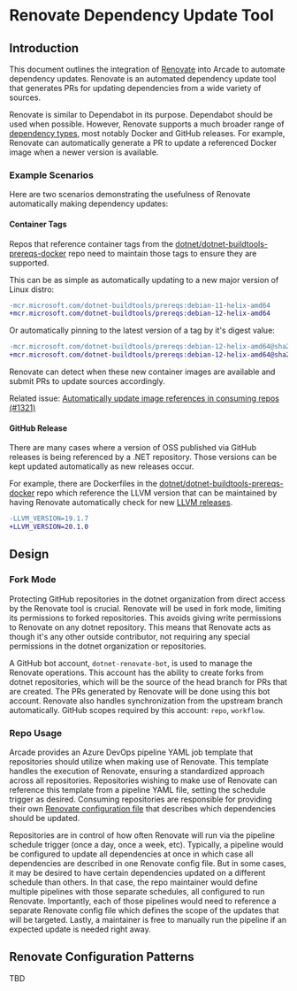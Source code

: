 # Renovate Dependency Update Tool

## Introduction

This document outlines the integration of [Renovate](https://github.com/renovatebot/renovate) into Arcade to automate dependency updates.
Renovate is an automated dependency update tool that generates PRs for updating dependencies from a wide variety of sources.

Renovate is similar to Dependabot in its purpose.
Dependabot should be used when possible.
However, Renovate supports a much broader range of [dependency types](https://docs.renovatebot.com/modules/datasource/), most notably Docker and GitHub releases.
For example, Renovate can automatically generate a PR to update a referenced Docker image when a newer version is available.

### Example Scenarios

Here are two scenarios demonstrating the usefulness of Renovate automatically making dependency updates:

#### Container Tags

Repos that reference container tags from the [dotnet/dotnet-buildtools-prereqs-docker](https://github.com/dotnet/dotnet-buildtools-prereqs-docker) repo need to maintain those tags to ensure they are supported.

This can be as simple as automatically updating to a new major version of Linux distro:

```diff
-mcr.microsoft.com/dotnet-buildtools/prereqs:debian-11-helix-amd64
+mcr.microsoft.com/dotnet-buildtools/prereqs:debian-12-helix-amd64
```

Or automatically pinning to the latest version of a tag by it's digest value:

```diff
-mcr.microsoft.com/dotnet-buildtools/prereqs:debian-12-helix-amd64@sha256:b99da50c4cb425e72ee69c2b8c1fdf99e0f71059aee19798e2f9310141ea48fb
+mcr.microsoft.com/dotnet-buildtools/prereqs:debian-12-helix-amd64@sha256:6bb6fef390e6f09a018f385e346b0fe5999d7662acd84ca2655e9a3c3e622b71
```

Renovate can detect when these new container images are available and submit PRs to update sources accordingly.

Related issue: [Automatically update image references in consuming repos (#1321)](https://github.com/dotnet/dotnet-buildtools-prereqs-docker/issues/1321)

#### GitHub Release

There are many cases where a version of OSS published via GitHub releases is being referenced by a .NET repository.
Those versions can be kept updated automatically as new releases occur.

For example, there are Dockerfiles in the [dotnet/dotnet-buildtools-prereqs-docker](https://github.com/dotnet/dotnet-buildtools-prereqs-docker) repo which reference the LLVM version that can be maintained by having Renovate automatically check for new [LLVM releases](https://github.com/llvm/llvm-project/releases).

```diff
-LLVM_VERSION=19.1.7
+LLVM_VERSION=20.1.0
```

## Design

### Fork Mode

Protecting GitHub repositories in the dotnet organization from direct access by the Renovate tool is crucial.
Renovate will be used in fork mode, limiting its permissions to forked repositories.
This avoids giving write permissions to Renovate on any dotnet repository.
This means that Renovate acts as though it's any other outside contributor, not requiring any special permissions in the dotnet organization or repositories.

A GitHub bot account, `dotnet-renovate-bot`, is used to manage the Renovate operations.
This account has the ability to create forks from dotnet repositories, which will be the source of the head branch for PRs that are created.
The PRs generated by Renovate will be done using this bot account.
Renovate also handles synchronization from the upstream branch automatically.
GitHub scopes required by this account: `repo`, `workflow`.

### Repo Usage

Arcade provides an Azure DevOps pipeline YAML job template that repositories should utilize when making use of Renovate.
This template handles the execution of Renovate, ensuring a standardized approach across all repositories.
Repositories wishing to make use of Renovate can reference this template from a pipeline YAML file, setting the schedule trigger as desired.
Consuming repositories are responsible for providing their own [Renovate configuration file](https://docs.renovatebot.com/configuration-options/) that describes which dependencies should be updated.

Repositories are in control of how often Renovate will run via the pipeline schedule trigger (once a day, once a week, etc).
Typically, a pipeline would be configured to update all dependencies at once in which case all dependencies are described in one Renovate config file.
But in some cases, it may be desired to have certain dependencies updated on a different schedule than others.
In that case, the repo maintainer would define multiple pipelines with those separate schedules, all configured to run Renovate.
Importantly, each of those pipelines would need to reference a separate Renovate config file which defines the scope of the updates that will be targeted.
Lastly, a maintainer is free to manually run the pipeline if an expected update is needed right away.

## Renovate Configuration Patterns

TBD
